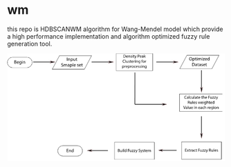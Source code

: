 # wm
 
this repo is HDBSCANWM algorithm for Wang-Mendel model which provide a high performance implementation and algorithm optimized fuzzy rule generation tool.

![img.jpg](img.jpg)
